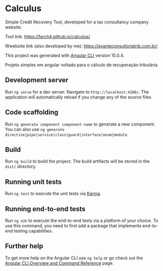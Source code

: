 # Calculus

Simple Credit Recovery Tool, developed for a tax consultancy company website.

Tool link: https://farch4.github.io/calculus/

Wwebsite link (also developed by me): https://avanteconsultoriatrib.com.br/



This project was generated with [Angular CLI](https://github.com/angular/angular-cli) version 15.0.4.

Projeto simples em angular voltado para o cálculo de recuperação tributária 

## Development server

Run `ng serve` for a dev server. Navigate to `http://localhost:4200/`. The application will automatically reload if you change any of the source files.

## Code scaffolding

Run `ng generate component component-name` to generate a new component. You can also use `ng generate directive|pipe|service|class|guard|interface|enum|module`.

## Build

Run `ng build` to build the project. The build artifacts will be stored in the `dist/` directory.

## Running unit tests

Run `ng test` to execute the unit tests via [Karma](https://karma-runner.github.io).

## Running end-to-end tests

Run `ng e2e` to execute the end-to-end tests via a platform of your choice. To use this command, you need to first add a package that implements end-to-end testing capabilities.

## Further help

To get more help on the Angular CLI use `ng help` or go check out the [Angular CLI Overview and Command Reference](https://angular.io/cli) page.
